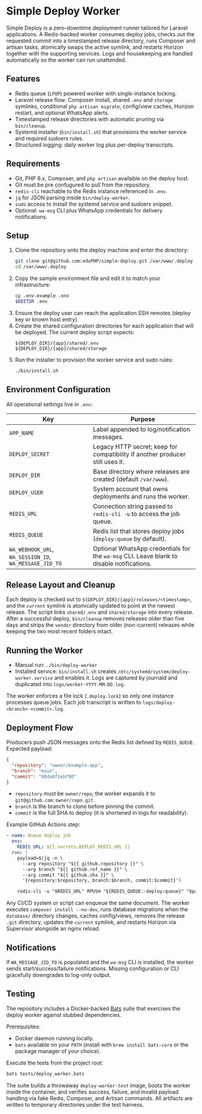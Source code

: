 # Simple Deploy Worker

Simple Deploy is a zero-downtime deployment runner tailored for Laravel applications. A Redis-backed worker consumes deploy jobs, checks out the requested commit into a timestamped release directory, runs Composer and artisan tasks, atomically swaps the active symlink, and restarts Horizon together with the supporting services. Logs and housekeeping are handled automatically so the worker can run unattended.

## Features

- Redis queue (`LPOP`) powered worker with single-instance locking.
- Laravel release flow: Composer install, shared `.env` and `storage` symlinks, conditional `php artisan migrate`, config/view caches, Horizon restart, and optional WhatsApp alerts.
- Timestamped release directories with automatic pruning via `bin/cleanup`.
- Systemd installer (`bin/install.sh`) that provisions the worker service and required sudoers rules.
- Structured logging: daily worker log plus per-deploy transcripts.

## Requirements

- Git, PHP 8.x, Composer, and `php artisan` available on the deploy host.
- Git must be pre confugured to pull from the repository.
- `redis-cli` reachable to the Redis instance referenced in `.env`.
- `jq` for JSON parsing inside `bin/deploy-worker`.
- `sudo` access to install the systemd service and sudoers snippet.
- Optional: `wa-msg` CLI plus WhatsApp credentials for delivery notifications.

## Setup

1. Clone the repository onto the deploy machine and enter the directory:
   ```bash
   git clone git@github.com:eduPHP/simple-deploy.git /var/www/.deploy
   cd /var/www/.deploy
   ```
2. Copy the sample environment file and edit it to match your infrastructure:
   ```bash
   cp .env.example .env
   $EDITOR .env
   ```
3. Ensure the deploy user can reach the application SSH remotes (deploy key or known host entry).
4. Create the shared configuration directories for each application that will be deployed. The current deploy script expects:
   ```
   ${DEPLOY_DIR}/{app}/shared/.env
   ${DEPLOY_DIR}/{app}/shared/storage
   ```
5. Run the installer to provision the worker service and sudo rules:
   ```bash
   ./bin/install.sh
   ```

## Environment Configuration

All operational settings live in `.env`:

| Key | Purpose |
| --- | --- |
| `APP_NAME` | Label appended to log/notification messages. |
| `DEPLOY_SECRET` | Legacy HTTP secret; keep for compatibility if another producer still uses it. |
| `DEPLOY_DIR` | Base directory where releases are created (default `/var/www`). |
| `DEPLOY_USER` | System account that owns deployments and runs the worker. |
| `REDIS_URL` | Connection string passed to `redis-cli -u` to access the job queue. |
| `REDIS_QUEUE` | Redis list that stores deploy jobs (`deploy:queue` by default). |
| `WA_WEBHOOK_URL`, `WA_SESSION_ID`, `WA_MESSAGE_JID_TO` | Optional WhatsApp credentials for the `wa-msg` CLI. Leave blank to disable notifications. |

## Release Layout and Cleanup

Each deploy is checked out to `${DEPLOY_DIR}/{app}/releases/<timestamp>`, and the `current` symlink is atomically updated to point at the newest release. The script links `shared/.env` and `shared/storage` into every release. After a successful deploy, `bin/cleanup` removes releases older than five days and strips the `vendor` directory from older (non-current) releases while keeping the two most recent folders intact.

## Running the Worker

- Manual run: `./bin/deploy-worker`
- Installed service: `bin/install.sh` creates `/etc/systemd/system/deploy-worker.service` and enables it. Logs are captured by journald and duplicated into `logs/worker-YYYY-MM-DD.log`.

The worker enforces a file lock (`.deploy.lock`) so only one instance processes queue jobs. Each job transcript is written to `logs/deploy-<branch>-<commit>.log`.

## Deployment Flow

Producers push JSON messages onto the Redis list defined by `REDIS_QUEUE`. Expected payload:

```json
{
  "repository": "owner/example-app",
  "branch": "main",
  "commit": "08da8f1ebf90"
}
```

- `repository` must be `owner/repo`; the worker expands it to `git@github.com:owner/repo.git`.
- `branch` is the branch to clone before pinning the commit.
- `commit` is the full SHA to deploy (it is shortened in logs for readability).

Example GitHub Actions step:

```yaml
- name: Queue deploy job
  env:
    REDIS_URL: ${{ secrets.DEPLOY_REDIS_URL }}
  run: |
    payload=$(jq -n \
      --arg repository "${{ github.repository }}" \
      --arg branch "${{ github.ref_name }}" \
      --arg commit "${{ github.sha }}" \
      '{repository:$repository, branch:$branch, commit:$commit}')

    redis-cli -u "$REDIS_URL" RPUSH "${REDIS_QUEUE:-deploy:queue}" "$payload"
```

Any CI/CD system or script can enqueue the same document. The worker executes `composer install --no-dev`, runs database migrations when the `database/` directory changes, caches config/views, removes the release `.git` directory, updates the `current` symlink, and restarts Horizon via Supervisor alongside an nginx reload.

## Notifications

If `WA_MESSAGE_JID_TO` is populated and the `wa-msg` CLI is installed, the worker sends start/success/failure notifications. Missing configuration or CLI gracefully downgrades to log-only output.

## Testing

The repository includes a Docker-backed [Bats](https://bats-core.readthedocs.io/) suite that exercises the deploy worker against stubbed dependencies.

Prerequisites:

- Docker daemon running locally.
- `bats` available on your `PATH` (install with `brew install bats-core` or the package manager of your choice).

Execute the tests from the project root:

```bash
bats tests/deploy_worker.bats
```

The suite builds a throwaway `deploy-worker-test` image, boots the worker inside the container, and verifies success, failure, and invalid payload handling via fake Redis, Composer, and Artisan commands. All artifacts are written to temporary directories under the test harness.
